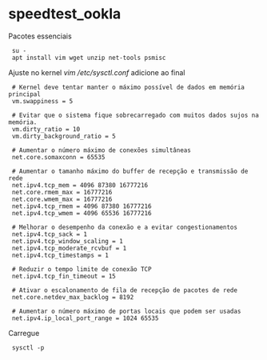 # speedtest_ookla

Pacotes essenciais

     su -
     apt install vim wget unzip net-tools psmisc
     
Ajuste no kernel *vim /etc/sysctl.conf* adicione ao final

     # Kernel deve tentar manter o máximo possível de dados em memória principal 
     vm.swappiness = 5
 
     # Evitar que o sistema fique sobrecarregado com muitos dados sujos na memória.
     vm.dirty_ratio = 10
     vm.dirty_background_ratio = 5
 
     # Aumentar o número máximo de conexões simultâneas
     net.core.somaxconn = 65535
 
     # Aumentar o tamanho máximo do buffer de recepção e transmissão de rede
     net.ipv4.tcp_mem = 4096 87380 16777216
     net.core.rmem_max = 16777216
     net.core.wmem_max = 16777216
     net.ipv4.tcp_rmem = 4096 87380 16777216
     net.ipv4.tcp_wmem = 4096 65536 16777216
 
     # Melhorar o desempenho da conexão e a evitar congestionamentos
     net.ipv4.tcp_sack = 1
     net.ipv4.tcp_window_scaling = 1
     net.ipv4.tcp_moderate_rcvbuf = 1
     net.ipv4.tcp_timestamps = 1
 
     # Reduzir o tempo limite de conexão TCP
     net.ipv4.tcp_fin_timeout = 15
 
     # Ativar o escalonamento de fila de recepção de pacotes de rede
     net.core.netdev_max_backlog = 8192
 
     # Aumentar o número máximo de portas locais que podem ser usadas
     net.ipv4.ip_local_port_range = 1024 65535
     
Carregue

     sysctl -p
     
     
